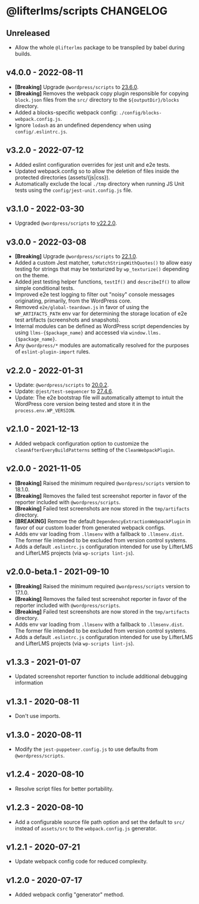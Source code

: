 @lifterlms/scripts CHANGELOG
============================
Unreleased
----------

+ Allow the whole `@lifterlms` package to be transpiled by babel during builds.


v4.0.0 - 2022-08-11
-------------------

+ **[Breaking]** Upgrade `@wordpress/scripts` to [23.6.0](https://github.com/WordPress/gutenberg/blob/trunk/packages/scripts/CHANGELOG.md#2360-2022-07-27).
+ **[Breaking]** Removes the webpack copy plugin responsible for copying `block.json` files from the `src/` directory to the `${outputDir}/blocks` directory.
+ Added a blocks-specific webpack config: `./config/blocks-webpack.config.js`.
+ Ignore `lodash` as an undefined dependency when using `config/.eslintrc.js`.


v3.2.0 - 2022-07-12
-------------------

+ Added eslint configuration overrides for jest unit and e2e tests.
+ Updated webpack.config so to allow the deletion of files inside the protected directories (assets/{js|css}).
+ Automatically exclude the local `./tmp` directory when running JS Unit tests using the `config/jest-unit.config.js` file.


v3.1.0 - 2022-03-30
-------------------

+ Upgraded `@wordpress/scripts` to [v22.2.0](https://github.com/WordPress/gutenberg/blob/trunk/packages/scripts/CHANGELOG.md#2220-2022-03-11).


v3.0.0 - 2022-03-08
-------------------

+ **[Breaking]** Upgrade `@wordpress/scripts` to [22.1.0](https://github.com/WordPress/gutenberg/blob/trunk/packages/scripts/CHANGELOG.md#2210-2022-03-03).
+ Added a custom Jest matcher, `toMatchStringWithQuotes()` to allow easy testing for strings that may be texturized by `wp_texturize()` depending on the theme.
+ Added jest testing helper functions, `testIf()` and `describeIf()` to allow simple conditional tests.
+ Improved e2e test logging to filter out "noisy" console messages originating, primarily, from the WordPress core.
+ Removed `e2e/global-teardown.js` in favor of using the `WP_ARTIFACTS_PATH` env var for determining the storage location of e2e test artifacts (screenshots and snapshots).
+ Internal modules can be defined as WordPress script dependencies by using `llms-{$package_name}` and accessed via `window.llms.{$package_name}`.
+ Any `@wordpress/*` modules are automatically resolved for the purposes of `eslint-plugin-import` rules.


v2.2.0 - 2022-01-31
-------------------

+ Update: `@wordpress/scripts` to [20.0.2](https://github.com/WordPress/gutenberg/blob/trunk/packages/scripts/CHANGELOG.md#2002-2022-01-31).
+ Update: `@jest/test-sequencer` to [27.4.6](https://github.com/facebook/jest/releases/tag/v27.4.6).
+ Update: The e2e bootstrap file will automatically attempt to intuit the WordPress core version being tested and store it in the `process.env.WP_VERSION`.


v2.1.0 - 2021-12-13
-------------------

+ Added webpack configuration option to customize the `cleanAfterEveryBuildPatterns` setting of the `CleanWebpackPlugin`.


v2.0.0 - 2021-11-05
-------------------

+ **[Breaking]** Raised the minimum required `@wordpress/scripts` version to 18.1.0.
+ **[Breaking]** Removes the failed test screenshot reporter in favor of the reporter included with `@wordpress/scripts`.
+ **[Breaking]** Failed test screenshots are now stored in the `tmp/artifacts` directory.
+ **[BREAKING]** Remove the default `DependencyExtractionWebpackPlugin` in favor of our custom loader from generated webpack configs.
+ Adds env var loading from `.llmsenv` with a fallback to `.llmsenv.dist`. The former file intended to be excluded from version control systems.
+ Adds a default `.eslintrc.js` configuration intended for use by LifterLMS and LifterLMS projects (via `wp-scripts lint-js`).


v2.0.0-beta.1 - 2021-09-10
--------------------------

+ **[Breaking]** Raised the minimum required `@wordpress/scripts` version to 17.1.0.
+ **[Breaking]** Removes the failed test screenshot reporter in favor of the reporter included with `@wordpress/scripts`.
+ **[Breaking]** Failed test screenshots are now stored in the `tmp/artifacts` directory.
+ Adds env var loading from `.llmsenv` with a fallback to `.llmsenv.dist`. The former file intended to be excluded from version control systems.
+ Adds a default `.eslintrc.js` configuration intended for use by LifterLMS and LifterLMS projects (via `wp-scripts lint-js`).


v1.3.3 - 2021-01-07
-------------------

+ Updated screenshot reporter function to include additional debugging information


v1.3.1 - 2020-08-11
-------------------

+ Don't use imports.


v1.3.0 - 2020-08-11
-------------------

+ Modify the `jest-puppeteer.config.js` to use defaults from `@wordpress/scripts`.


v1.2.4 - 2020-08-10
-------------------

+ Resolve script files for better portability.


v1.2.3 - 2020-08-10
-------------------

+ Add a configurable source file path option and set the default to `src/` instead of `assets/src` to the `webpack.config.js` generator.


v1.2.1 - 2020-07-21
-------------------

+ Update webpack config code for reduced complexity.


v1.2.0 - 2020-07-17
-------------------

+ Added webpack config "generator" method.

